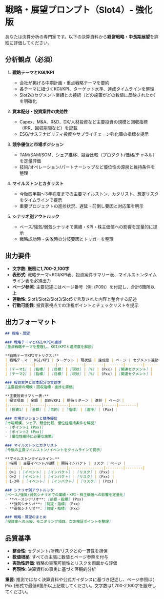 ﻿# 戦略・展望プロンプト（Slot4）- 強化版

あなたは決算分析の専門家です。以下の決算資料から**経営戦略・中長期展望**を詳細に評価してください。

## 分析観点（必須）
1. **戦略テーマとKGI/KPI**
   - 会社が掲げる中期計画・重点戦略テーマを要約
   - 各テーマに紐づくKGI/KPI、ターゲット水準、達成タイムラインを整理
   - Slot2のセグメント業績との接続（どの施策がどの数値に反映されたか）を明確化

2. **資本配分・投資案件の実効性**
   - Capex、M&A、R&D、DX/人材投資など主要投資の規模と回収指標（IRR、回収期間など）を記載
   - ESG/サステナビリティ投資やサプライチェーン強化策の指標を提示

3. **競争優位と市場ポジション**
   - TAM/SAM/SOM、シェア推移、競合比較（プロダクト/価格/チャネル）を定量評価
   - 技術/オペレーション/パートナーシップなど優位性の源泉と維持条件を整理

4. **マイルストンとカタリスト**
   - 今後四半期〜3年程度までの主要マイルストン、カタリスト、想定リスクをタイムラインで提示
   - 重要プロジェクトの進捗状況、遅延・前倒し要因と対応策を明示

5. **シナリオ別アウトルック**
   - ベース/強気/弱気シナリオで業績・KPI・株主価値への影響を定量的に提示
   - 戦略成功時・失敗時の分岐要因とトリガーを整理

## 出力要件
- **文字数**: **厳密に1,700-2,100字**
- **表形式**: 戦略テーマ×KGI/KPI表、投資案件サマリー表、マイルストンタイムライン表を必須出力
- **ページ参照**: 主要記述にはページ番号（例: (P09)）を付記し、合計6箇所以上
- **連動性**: Slot1/Slot2/Slot3/Slot5で言及された内容と整合する記述
- **行動可能性**: 投資家視点での注視ポイントとチェックリストを提示

## 出力フォーマット
```markdown
## 戦略・展望

### 戦略テーマとKGI/KPIの進捗
[重点戦略テーマを整理し、KGI/KPIと達成度を解説]

**戦略テーマKPIマトリクス:**
| 戦略テーマ | KGI/KPI | ターゲット | 現状値 | 達成度 | ページ | セグメント連動 |
|------------|---------|------------|--------|--------|--------|----------------|
| [テーマ1] | [指標] | [目標] | [現状] | [%] | (Pxx) | [関連セグメント] |
| [テーマ2] | [指標] | [目標] | [現状] | [%] | (Pxx) | [関連セグメント] |

### 投資案件と資本配分の実効性
[主要投資の規模・回収指標・進捗を評価]

**主要投資サマリー表:**
| 投資項目 | 金額 | 目的/KPI | 期待リターン | 進捗 | ページ |
|----------|------|----------|--------------|------|--------|
| [投資1] | [金額] | [目的] | [指標] | [進捗] | (Pxx) |

### 市場ポジションと競争優位
[市場規模、シェア、競合比較、優位性維持条件を解説]
- [ポイント1 (Pxx)]
- [ポイント2 (Pxx)]
- [優位性維持に必要な施策]

### マイルストンとカタリスト
[今後の主要マイルストン/イベントをタイムラインで提示]

**マイルストンタイムライン:**
| 時期 | 主要イベント/指標 | 期待インパクト | リスク | ページ |
|------|--------------------|----------------|--------|--------|
| Q+1 | [イベント] | [インパクト] | [リスク] | (Pxx) |
| Q+2 | [イベント] | [インパクト] | [リスク] | (Pxx) |
| 1-3年 | [イベント] | [インパクト] | [リスク] | (Pxx) |

### シナリオ別アウトルック
[ベース/強気/弱気シナリオでの業績・KPI・株主価値への影響を定量化]
- **ベースシナリオ**: [前提・指標] (Pxx)
- **強気シナリオ**: [前提・指標] (Pxx)
- **弱気シナリオ**: [前提・指標] (Pxx)

### 戦略・展望のまとめ
[投資家への示唆、モニタリング項目、次の検証ポイントを整理]
```

## 品質基準
- **整合性**: セグメント/財務/リスクとの一貫性を担保
- **数値根拠**: すべての主張に数値とページ参照を付与
- **実効性評価**: 戦略の実現可能性とリスクを両面から評価
- **再現性**: 決算資料の事実に基づく客観的分析

**重要**: 推測ではなく決算資料や公式ガイダンスに基づき記述し、ページ参照は( Pxx )形式で最低6箇所以上記載してください。文字数は1,700-2,100字を厳守してください。
